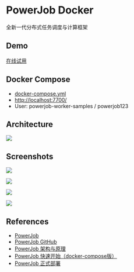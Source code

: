 # PowerJob Docker

全新一代分布式任务调度与计算框架

## Demo
[在线试用](http://try.powerjob.tech/#/welcome?appName=powerjob-worker-samples&password=powerjob123)

## Docker Compose
- [docker-compose.yml](https://github.com/PowerJob/PowerJob/blob/master/docker-compose.yml)
- [http://localhost:7700/](http://localhost:7700/)
- User: powerjob-worker-samples / powerjob123

## Architecture
![](https://cdn.nlark.com/yuque/0/2020/png/339727/1593492662657-a6b073fa-e4e8-40d6-9c0a-1b60701d51ee.png)

## Screenshots
![](https://cdn.nlark.com/yuque/0/2020/png/339727/1593011691296-b377fcd9-7230-4fe2-8faa-e140f4ee50d7.png?x-oss-process=image%2Fresize%2Cw_1125%2Climit_0)

![](https://cdn.nlark.com/yuque/0/2023/png/339727/1691938836668-597edd5a-8382-4429-83bd-e98d82d7dbf5.png?x-oss-process=image%2Fresize%2Cw_1125%2Climit_0)

![](https://cdn.nlark.com/yuque/0/2020/png/339727/1593011828947-cf759faf-6b6c-4e13-bb50-60d2a58dd16c.png?x-oss-process=image%2Fresize%2Cw_1125%2Climit_0)

![](https://cdn.nlark.com/yuque/0/2020/png/339727/1593011916812-a52b9554-8c98-4173-92d4-bf913896d281.png?x-oss-process=image%2Fresize%2Cw_1125%2Climit_0)

## References
- [PowerJob](http://www.powerjob.tech/)
- [PowerJob GitHub](https://github.com/PowerJob/PowerJob)
- [PowerJob 架构与原理](https://www.yuque.com/powerjob/guidence/wu2e93)
- [PowerJob 快速开始（docker-compose版）](https://www.yuque.com/powerjob/guidence/docker-compose)
- [PowerJob 正式部署](https://www.yuque.com/powerjob/guidence/deploy_server)